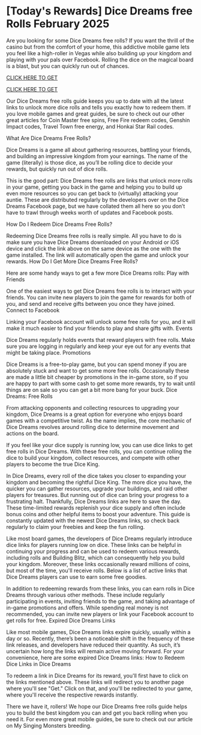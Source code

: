 # [Today's Rewards] Dice Dreams free Rolls February 2025

Are you looking for some Dice Dreams free rolls? If you want the thrill of the casino but from the comfort of your home, this addictive mobile game lets you feel like a high-roller in Vegas while also building up your kingdom and playing with your pals over Facebook. Rolling the dice on the magical board is a blast, but you can quickly run out of chances.

[CLICK HERE TO GET](https://appbitly.com/dicedreams)

[CLICK HERE TO GET](https://appbitly.com/dicedreams)


Our Dice Dreams free rolls guide keeps you up to date with all the latest links to unlock more dice rolls and tells you exactly how to redeem them. If you love mobile games and great guides, be sure to check out our other great articles for Coin Master free spins, Free Fire redeem codes, Genshin Impact codes, Travel Town free energy, and Honkai Star Rail codes.

What Are Dice Dreams Free Rolls?

Dice Dreams is a game all about gathering resources, battling your friends, and building an impressive kingdom from your earnings. The name of the game (literally) is those dice, as you’ll be rolling dice to decide your rewards, but quickly run out of dice rolls.

This is the good part: Dice Dreams free rolls are links that unlock more rolls in your game, getting you back in the game and helping you to build up even more resources so you can get back to (virtually) attacking your auntie. These are distributed regularly by the developers over on the Dice Dreams Facebook page, but we have collated them all here so you don’t have to trawl through weeks worth of updates and Facebook posts.

How Do I Redeem Dice Dreams Free Rolls?

Redeeming Dice Dreams free rolls is really simple. All you have to do is make sure you have Dice Dreams downloaded on your Android or iOS device and click the link above on the same device as the one with the game installed. The link will automatically open the game and unlock your rewards.
How Do I Get More Dice Dreams Free Rolls?

Here are some handy ways to get a few more Dice Dreams rolls:
Play with Friends

One of the easiest ways to get Dice Dreams free rolls is to interact with your friends. You can invite new players to join the game for rewards for both of you, and send and receive gifts between you once they have joined.
Connect to Facebook

Linking your Facebook account will unlock some free rolls for you, and it will make it much easier to find your friends to play and share gifts with.
Events

Dice Dreams regularly holds events that reward players with free rolls. Make sure you are logging in regularly and keep your eye out for any events that might be taking place.
Promotions

Dice Dreams is a free-to-play game, but you can spend money if you are absolutely stuck and want to get some more free rolls. Occasionally these are made a little bit cheaper by promotions in the in-game store, so if you are happy to part with some cash to get some more rewards, try to wait until things are on sale so you can get a bit more bang for your buck.
Dice Dreams: Free Rolls

From attacking opponents and collecting resources to upgrading your kingdom, Dice Dreams is a great option for everyone who enjoys board games with a competitive twist. As the name implies, the core mechanic of Dice Dreams revolves around rolling dice to determine movement and actions on the board.

If you feel like your dice supply is running low, you can use dice links to get free rolls in Dice Dreams. With these free rolls, you can continue rolling the dice to build your kingdom, collect resources, and compete with other players to become the true Dice King.

In Dice Dreams, every roll of the dice takes you closer to expanding your kingdom and becoming the rightful Dice King. The more dice you have, the quicker you can gather resources, upgrade your buildings, and raid other players for treasures. But running out of dice can bring your progress to a frustrating halt. Thankfully, Dice Dreams links are here to save the day. These time-limited rewards replenish your dice supply and often include bonus coins and other helpful items to boost your adventure. This guide is constantly updated with the newest Dice Dreams links, so check back regularly to claim your freebies and keep the fun rolling.

Like most board games, the developers of Dice Dreams regularly introduce dice links for players running low on dice. These links can be helpful in continuing your progress and can be used to redeem various rewards, including rolls and Building Blitz, which can consequently help you build your kingdom. Moreover, these links occasionally reward millions of coins, but most of the time, you'll receive rolls. Below is a list of active links that Dice Dreams players can use to earn some free goodies.

In addition to redeeming rewards from these links, you can earn rolls in Dice Dreams through various other methods. These include regularly participating in events, inviting friends to the game, and taking advantage of in-game promotions and offers. While spending real money is not recommended, you can invite new players or link your Facebook account to get rolls for free.
Expired Dice Dreams Links

Like most mobile games, Dice Dreams links expire quickly, usually within a day or so. Recently, there’s been a noticeable shift in the frequency of these link releases, and developers have reduced their quantity. As such, it’s uncertain how long the links will remain active moving forward. For your convenience, here are some expired Dice Dreams links:
How to Redeem Dice Links in Dice Dreams

To redeem a link in Dice Dreams for its reward, you'll first have to click on the links mentioned above. These links will redirect you to another page where you'll see "Get." Click on that, and you'll be redirected to your game, where you'll receive the respective rewards instantly.

There we have it, rollers! We hope our Dice Dreams free rolls guide helps you to build the best kingdom you can and get you back rolling when you need it. For even more great mobile guides, be sure to check out our article on My Singing Monsters breeding.